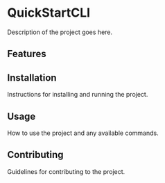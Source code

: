 # QuickStartCLI

Description of the project goes here.

## Features

## Installation

Instructions for installing and running the project.

## Usage

How to use the project and any available commands.

## Contributing

Guidelines for contributing to the project.
